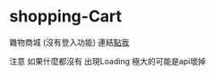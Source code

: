 # shopping-Cart
雜物商城 (沒有登入功能)
連結<a href="https://yes66395.github.io/shopping-Cart/" target="_blank">點我</a>

注意 如果什麼都沒有 出現Loading 極大的可能是api壞掉
